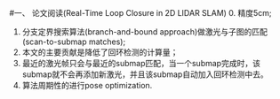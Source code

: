 #一、 论文阅读(Real-Time Loop Closure in 2D LIDAR SLAM)
0. 精度5cm;
1. 分支定界搜索算法(branch-and-bound approach)做激光与子图的匹配(scan-to-submap matches);
2. 本文的主要贡献是降低了回环检测的计算量；
3. 最近的激光帧只会与最近的submap匹配，当一个submap完成时，该submap就不会再添加新激光，并且该submap自动加入回环检测中去。
4. 算法周期性的进行pose optimization.
